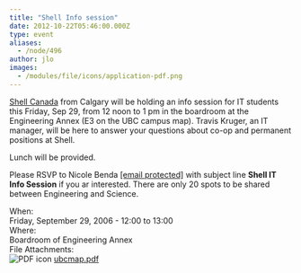 ```yaml
---
title: "Shell Info session"
date: 2012-10-22T05:46:00.000Z
type: event
aliases:
  - /node/496
author: jlo
images:
  - /modules/file/icons/application-pdf.png
---
```


<div class="field field-name-body field-type-text-with-summary field-label-hidden"><div class="field-items"><div class="field-item even"><p><a href="http://www.shell.ca/">Shell Canada</a> from Calgary will be holding an info session for IT students this Friday, Sep 29, from 12 noon to 1 pm in the boardroom at the Engineering Annex (E3 on the UBC campus map).  Travis Kruger, an IT manager, will be here to answer your questions about co-op and permanent positions at Shell. </p>
<p>Lunch will be provided.</p>
<p>Please RSVP to Nicole Benda <a href="/cdn-cgi/l/email-protection#83edeae0ecefe6ade1e6ede7e2c3f6e1e0ade0e2"><span class="__cf_email__" data-cfemail="90fef9f3fffcf5bef2f5fef4f1d0e5f2f3bef3f1">[email&#xA0;protected]</span></a> with subject line <strong>Shell IT Info Session</strong> if you ar interested.  There are only 20 spots to be shared between Engineering and Science.</p>
</div></div></div><div class="field field-name-field-dates field-type-datetime field-label-above"><div class="field-label">When:&#xA0;</div><div class="field-items"><div class="field-item even"><span class="date-display-single">Friday, September 29, 2006 - <span class="date-display-range"><span class="date-display-start">12:00</span> to <span class="date-display-end">13:00</span></span></span></div></div></div><div class="field field-name-field-location field-type-text field-label-above"><div class="field-label">Where:&#xA0;</div><div class="field-items"><div class="field-item even">Boardroom of Engineering Annex</div></div></div><div class="field field-name-field-file-attachments field-type-file field-label-above"><div class="field-label">File Attachments:&#xA0;</div><div class="field-items"><div class="field-item even"><span class="file"><img class="file-icon" alt="PDF icon" title="application/pdf" src="/modules/file/icons/application-pdf.png"> <a href="https://ubccsss.org/files/ubcmap.pdf" type="application/pdf; length=241219">ubcmap.pdf</a></span></div></div></div>    <footer>
          </footer>